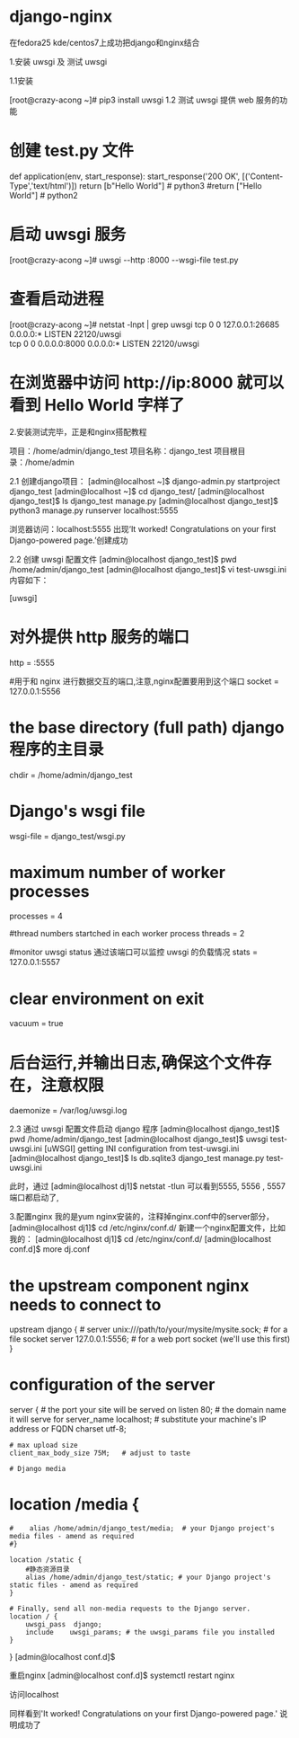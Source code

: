 # django-nginx
在fedora25 kde/centos7上成功把django和nginx结合



1.安装 uwsgi 及 测试 uwsgi

1.1安装

[root@crazy-acong ~]# pip3 install uwsgi
1.2 测试 uwsgi 提供 web 服务的功能

# 创建 test.py 文件
def application(env, start_response):
    start_response('200 OK', [('Content-Type','text/html')])
    return [b"Hello World"] # python3
    #return ["Hello World"] # python2


# 启动 uwsgi 服务
[root@crazy-acong ~]# uwsgi --http :8000 --wsgi-file test.py 

# 查看启动进程
[root@crazy-acong ~]# netstat -lnpt | grep uwsgi
tcp        0      0 127.0.0.1:26685             0.0.0.0:*                   LISTEN      22120/uwsgi         
tcp        0      0 0.0.0.0:8000                0.0.0.0:*                   LISTEN      22120/uwsgi  

# 在浏览器中访问 http://ip:8000 就可以看到 Hello World 字样了


2.安装测试完毕，正是和nginx搭配教程

项目：/home/admin/django_test
项目名称：django_test
项目根目录：/home/admin

2.1  创建django项目：
[admin@localhost ~]$ django-admin.py  startproject django_test
[admin@localhost ~]$ cd django_test/
[admin@localhost django_test]$ ls
django_test  manage.py
[admin@localhost django_test]$ python3 manage.py  runserver localhost:5555

浏览器访问：localhost:5555 
出现‘It worked!
Congratulations on your first Django-powered page.’创建成功

2.2 创建 uwsgi 配置文件
[admin@localhost django_test]$ pwd
/home/admin/django_test
[admin@localhost django_test]$ vi test-uwsgi.ini
内容如下：

[uwsgi]
# 对外提供 http 服务的端口
http = :5555

#用于和 nginx 进行数据交互的端口,注意,nginx配置要用到这个端口
socket = 127.0.0.1:5556

# the base directory (full path)  django 程序的主目录
chdir = /home/admin/django_test

# Django's wsgi file
wsgi-file = django_test/wsgi.py

# maximum number of worker processes
processes = 4

#thread numbers startched in each worker process
threads = 2
 
#monitor uwsgi status  通过该端口可以监控 uwsgi 的负载情况
stats = 127.0.0.1:5557


# clear environment on exit
vacuum          = true

# 后台运行,并输出日志,确保这个文件存在，注意权限
daemonize = /var/log/uwsgi.log

2.3  通过 uwsgi 配置文件启动 django 程序
[admin@localhost django_test]$ pwd
/home/admin/django_test
[admin@localhost django_test]$ uwsgi test-uwsgi.ini 
[uWSGI] getting INI configuration from test-uwsgi.ini
[admin@localhost django_test]$ ls
db.sqlite3  django_test  manage.py  test-uwsgi.ini

此时，通过 [admin@localhost dj1]$ netstat -tlun
可以看到5555, 5556 , 5557端口都启动了,


3.配置nginx
我的是yum nginx安装的，注释掉nginx.conf中的server部分，
[admin@localhost dj1]$ cd /etc/nginx/conf.d/
新建一个nginx配置文件，比如我的：
[admin@localhost dj1]$ cd /etc/nginx/conf.d/
[admin@localhost conf.d]$ more dj.conf 
# the upstream component nginx needs to connect to
upstream django {
    # server unix:///path/to/your/mysite/mysite.sock; # for a file socket
    server 127.0.0.1:5556; # for a web port socket (we'll use this first)
}
 
# configuration of the server
server {
    # the port your site will be served on
    listen      80;
    # the domain name it will serve for
    server_name  localhost; # substitute your machine's IP address or FQDN
    charset     utf-8;
 
    # max upload size
    client_max_body_size 75M;   # adjust to taste
 
    # Django media
   # location /media  {
    #    alias /home/admin/django_test/media;  # your Django project's media files - amend as required
    #}
 
    location /static {
        #静态资源目录
        alias /home/admin/django_test/static; # your Django project's static files - amend as required
    }
 
    # Finally, send all non-media requests to the Django server.
    location / {
        uwsgi_pass  django;
        include    uwsgi_params; # the uwsgi_params file you installed
    }
}
[admin@localhost conf.d]$ 

重启nginx
[admin@localhost conf.d]$ systemctl restart nginx

访问localhost

同样看到'It worked!
Congratulations on your first Django-powered page.'
说明成功了
